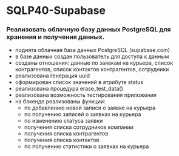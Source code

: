 # SQLP40-Supabase

### Реализовать облачную базу данных PostgreSQL для хранения и получения данных.

* поднята облачная база данных PostgreSQL (supabase.com)
* в базе данных создан пользователь для доступа к данным
* созданы отношения: данные по заявкам на курьера, список контрагентов, список контактов контрагентов, сотрудники
* реализована генерация uuid
* сформирован список значений в атрибуте status
* реализована процедура erase_test_data()
* реализована возможность тестирования приложения
* на бэкенде реализованы функции:
  * по добавлению новой записи о заявке на курьера
  * по получению записей о заявках на курьера
  * по изменению статуса заявки
  * получения списка сотрудников компании
  * получения списка контрагентов
  * получения списка контактов
  * по получению статистики о заявках на курьера
